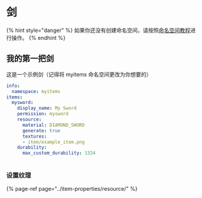 # 剑

{% hint style="danger" %}
如果你还没有创建命名空间，请按照[命名空间教程](../creating-your-namespace.md)进行操作。
{% endhint %}

## 我的第一把剑

这是一个示例剑（记得将 myitems 命名空间更改为你想要的）

```yaml
info:
  namespace: myitems
items:
  mysword:
    display_name: My Sword
    permission: mysword
    resource:
      material: DIAMOND_SWORD
      generate: true
      textures:
      - item/example_item.png
    durability:
      max_custom_durability: 1324
  
```

### 设置纹理

{% page-ref page="../item-properties/resource/" %}



